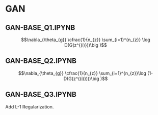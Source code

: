 # GAN

## GAN-BASE_Q1.IPYNB

$$\nabla_{\theta_{g}}  \cfrac{1}{n_{z}} \sum_{i=1}^{n_{z}}  \log D(G(z^{(i)}))\big )$$

## GAN-BASE_Q2.IPYNB

$$\nabla_{\theta_{g}}  \cfrac{1}{n_{z}}  \sum_{i=1}^{n_{z}}\log (1-D(G(z^{(i)})))\big )$$

## GAN-BASE_Q3.IPYNB

Add L-1 Regularization.
